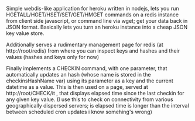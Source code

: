 Simple webdis-like application for heroku written in nodejs, lets you run HGETALL/HGET/HSET/SET/GET/HMGET commands on a redis instance 
from client side javascript, or command line via wget; get your data back in JSON format. Basically lets you turn an heroku instance into a cheap JSON key value store.

Additionally serves a rudimentary management page for redis (at http://root/redis) from where you can inspect keys and hashes and their values (hashes and keys only for now)

Finally implements a CHECKIN command, with one parameter, that automatically updates an hash (whose name is stored in the checkinsHashName var) using its parameter as a key and the current datetime as a value. This is then used on a page, served at http://root/CHECK/it , that displays elapsed time since the last checkin for any given key value. 
(I use this to check on connectivity from various geographically dispersed servers; is elapsed time is longer than the interval between scheduled cron updates i know somehing's wrong)


